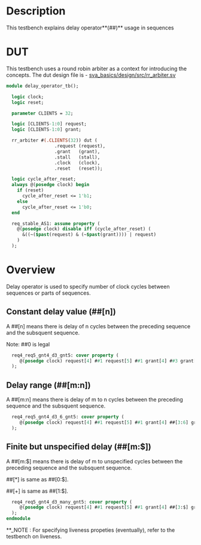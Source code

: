 # Description
This testbench explains delay operator**(##)** usage in sequences

# DUT
This testbench uses a round robin arbiter as a context for introducing the
concepts. The dut design file is -
[sva_basics/design/src/rr_arbiter.sv](https://github.com/openformal/sva_basics/blob/master/design/docs/rr_arbiter.md)

```sv
module delay_operator_tb();

  logic clock;
  logic reset;

  parameter CLIENTS = 32;

  logic [CLIENTS-1:0] request;
  logic [CLIENTS-1:0] grant;

  rr_arbiter #(.CLIENTS(32)) dut (
                  .request (request),
                  .grant   (grant),
                  .stall   (stall),
                  .clock   (clock),
                  .reset   (reset));

  logic cycle_after_reset;
  always @(posedge clock) begin
    if (reset)
      cycle_after_reset <= 1'b1;
    else
      cycle_after_reset <= 1'b0;
  end

  req_stable_AS1: assume property (
    @(posedge clock) disable iff (cycle_after_reset) (
      &((~($past(request) & (~$past(grant)))) | request)
    )
  );

```
# Overview
Delay operator is used to specify number of clock cycles between sequences or
parts of sequences.

## Constant delay value (##[n])
A ##[n] means there is delay of n cycles between the preceding sequence
and the subsquent sequence.

Note: ##0 is legal
```sv
  req4_req5_gnt4_d3_gnt5: cover property (
     @(posedge clock) request[4] ##1 request[5] ##1 grant[4] ##3 grant[5]
  );

```
## Delay range (##[m:n])
A ##[m:n] means there is delay of m to n cycles between the preceding sequence
and the subsquent sequence.
```sv
  req4_req5_gnt4_d3_6_gnt5: cover property (
     @(posedge clock) request[4] ##1 request[5] ##1 grant[4] ##[3:6] grant[5]
  );

```
## Finite but unspecified delay (##[m:$])
A ##[m:$] means there is delay of m to unspecified cycles between the preceding
sequence and the subsquent sequence.

##[*] is same as ##[0:$].

##[+] is same as ##[1:$].

```sv
  req4_req5_gnt4_d3_many_gnt5: cover property (
     @(posedge clock) request[4] ##1 request[5] ##1 grant[4] ##[3:$] grant[5]
  );
endmodule
```
**_NOTE :
For specifying liveness propeties (eventually), refer to the testbench on
liveness.
